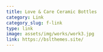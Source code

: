 ```yaml
---
title: Love & Care Ceramic Bottles
category: Link
category_slug: f-link
type: link
image: assets/img/works/work3.jpg
link: https://bslthemes.site/
---
```

